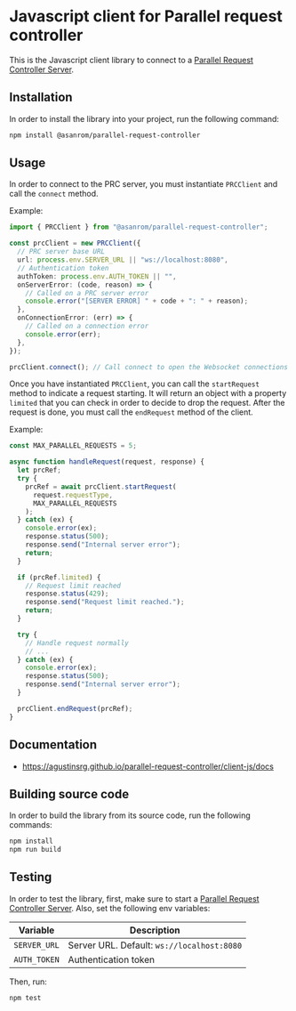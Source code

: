 # Javascript client for Parallel request controller

This is the Javascript client library to connect to a [Parallel Request Controller Server](../server/).

## Installation

In order to install the library into your project, run the following command:

```sh
npm install @asanrom/parallel-request-controller
```

## Usage

In order to connect to the PRC server, you must instantiate `PRCClient` and call the `connect` method.

Example:

```ts
import { PRCClient } from "@asanrom/parallel-request-controller";

const prcClient = new PRCClient({
  // PRC server base URL
  url: process.env.SERVER_URL || "ws://localhost:8080",
  // Authentication token
  authToken: process.env.AUTH_TOKEN || "",
  onServerError: (code, reason) => {
    // Called on a PRC server error
    console.error("[SERVER ERROR] " + code + ": " + reason);
  },
  onConnectionError: (err) => {
    // Called on a connection error
    console.error(err);
  },
});

prcClient.connect(); // Call connect to open the Websocket connections
```

Once you have instantiated `PRCClient`, you can call the `startRequest` method to indicate a request starting. It will return an object with a property `limited` that you can check in order to decide to drop the request. After the request is done, you must call the `endRequest` method of the client.

Example:

```ts
const MAX_PARALLEL_REQUESTS = 5;

async function handleRequest(request, response) {
  let prcRef;
  try {
    prcRef = await prcClient.startRequest(
      request.requestType,
      MAX_PARALLEL_REQUESTS
    );
  } catch (ex) {
    console.error(ex);
    response.status(500);
    response.send("Internal server error");
    return;
  }

  if (prcRef.limited) {
    // Request limit reached
    response.status(429);
    response.send("Request limit reached.");
    return;
  }

  try {
    // Handle request normally
    // ...
  } catch (ex) {
    console.error(ex);
    response.status(500);
    response.send("Internal server error");
  }

  prcClient.endRequest(prcRef);
}
```

## Documentation

- https://agustinsrg.github.io/parallel-request-controller/client-js/docs

## Building source code

In order to build the library from its source code, run the following commands:

```sh
npm install
npm run build
```

## Testing

In order to test the library, first, make sure to start a [Parallel Request Controller Server](../server/). Also, set the following env variables:

| Variable     | Description                                |
| ------------ | ------------------------------------------ |
| `SERVER_URL` | Server URL. Default: `ws://localhost:8080` |
| `AUTH_TOKEN` | Authentication token                       |

Then, run:

```sh
npm test
```
